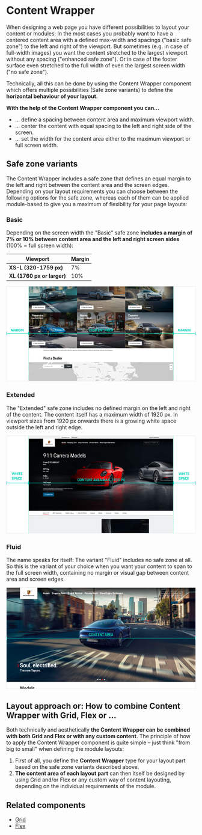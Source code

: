 # Content Wrapper
When designing a web page you have different possibilities to layout your content or modules:
In the most cases you probably want to have a centered content area with a defined max-width and spacings ("basic safe zone") to the left and right of the viewport. 
But sometimes (e.g. in case of full-width images) you want the content stretched to the largest viewport without any spacing ("enhanced safe zone"). Or in case of the footer surface even stretched to the full width of even the largest screen width ("no safe zone").

Technically, all this can be done by using the Content Wrapper component which offers multiple possibilities 
(Safe zone variants) to define the **horizontal behaviour of your layout**. 

**With the help of the Content Wrapper component you can…**
- … define a spacing between content area and maximum viewport width.
- … center the content with equal spacing to the left and right side of the screen.
- … set the width for the content area either to the maximum viewport or full screen width.

## Safe zone variants

The Content Wrapper includes a safe zone that defines an equal margin to the left and right between the content area and the screen edges. 
Depending on your layout requirements you can choose between the following options for the safe zone, 
whereas each of them can be applied module-based to give you a maximum of flexibility for your page layouts:

### Basic

Depending on the screen width the "Basic" safe zone **includes a margin of 7% or 10% between 
content area and the left and right screen sides** (100% = full screen width):

| **Viewport** | **Margin** |
|--------------|------------|
| **XS-L (320-1759 px)** | 7% |
| **XL (1760 px or larger)** | 10% |

![Content Wrapper with Basic safe zone](./assets/content-wrapper-safe-zone-basic.png)

### Extended

The "Extended" safe zone includes no defined margin on the left and right of the content. 
The content itself has a maximum width of 1920 px. In viewport sizes from 1920 px onwards there 
is a growing white space outside the left and right edge.

![Content Wrapper with Extended safe zone](./assets/content-wrapper-safe-zone-enhanced.png)

### Fluid

The name speaks for itself: The variant "Fluid" includes no safe zone at all. So this is the variant of
your choice when you want your content to span to the full screen width, containing no margin or visual 
gap between content area and screen edges.

![Content Wrapper with Fluid safe zone](./assets/content-wrapper-safe-zone-none.png)

## Layout approach or: How to combine Content Wrapper with Grid, Flex or …

Both technically and aesthetically **the Content Wrapper can be combined with both Grid and Flex or with any custom content**. 
The principle of how to apply the Content Wrapper component is quite simple – just  think "from big to small" when defining the module layouts:

1. First of all, you define the **Content Wrapper** type for your layout part based on the safe zone variants described above.
2. **The content area of each layout part** can then itself be designed by using Grid and/or Flex or any custom way of content layouting, 
depending on the individual requirements of the module.

## Related components

- [Grid](#/components/layout/grid)
- [Flex](#/components/layout/flex)